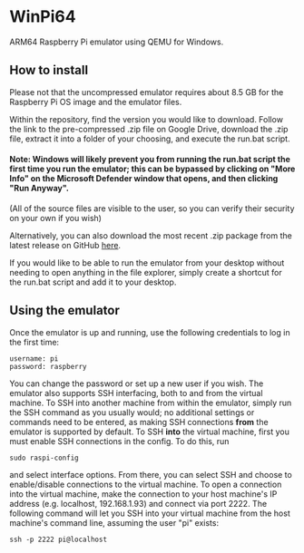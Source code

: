 # WinPi64
 ARM64 Raspberry Pi emulator using QEMU for Windows.

## How to install
Please not that the uncompressed emulator requires about 8.5 GB for the Raspberry Pi OS image and the emulator files.

Within the repository, find the version you would like to download. Follow the link to the pre-compressed .zip file on Google Drive, download the .zip file, extract it into a folder of your choosing, and execute the run.bat script.

#### Note: Windows will likely prevent you from running the run.bat script the first time you run the emulator; this can be bypassed by clicking on "More Info" on the Microsoft Defender window that opens, and then clicking "Run Anyway".
(All of the source files are visible to the user, so you can verify their security on your own if you wish)

Alternatively, you can also download the most recent .zip package from the latest release on GitHub [here](https://github.com/Xachaeus/WinPi64/releases/tag/v0.1.1-beta).

If you would like to be able to run the emulator from your desktop without needing to open anything in the file explorer, simply create a shortcut for the run.bat script and add it to your desktop.

## Using the emulator
Once the emulator is up and running, use the following credentials to log in the first time:
~~~
username: pi
password: raspberry
~~~
You can change the password or set up a new user if you wish. The emulator also supports SSH interfacing, both to and from the virtual machine.
To SSH into another machine from within the emulator, simply run the SSH command as you usually would; no additional settings or commands need to be entered, as making SSH connections **from** the emulator is supported by default.
To SSH **into** the virtual machine, first you must enable SSH connections in the config.
To do this, run
~~~
sudo raspi-config
~~~
and select interface options. From there, you can select SSH and choose to enable/disable connections to the virtual machine.
To open a connection into the virtual machine, make the connection to your host machine's IP address (e.g. localhost, 192.168.1.93) and connect via port 2222.
The following command will let you SSH into your virtual machine from the host machine's command line, assuming the user "pi" exists:
~~~
ssh -p 2222 pi@localhost
~~~
